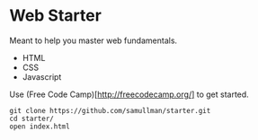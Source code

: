# Web Starter

Meant to help you master web fundamentals. 
* HTML
* CSS
* Javascript

Use (Free Code Camp)[http://freecodecamp.org/] to get started. 

```
git clone https://github.com/samullman/starter.git
cd starter/
open index.html
```
